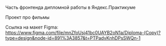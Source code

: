 Часть фронтенда дипломной работы в Яндекс.Практикуме 

Проект про фильмы

Ссылка на макет Figma: https://www.figma.com/file/mnZfoUsj41bc0UAYB2oN1a/Diploma-(Copy)?type=design&node-id=891%3A3857&t=PTPadvKnhDPsSWQn-1